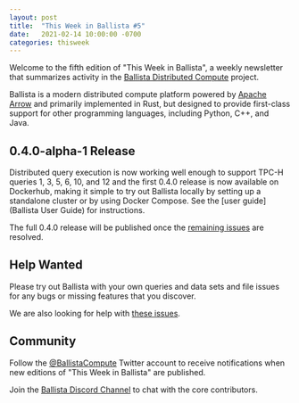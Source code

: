 ```yaml
---
layout: post
title:  "This Week in Ballista #5"
date:   2021-02-14 10:00:00 -0700
categories: thisweek
---
```


Welcome to the fifth edition of "This Week in Ballista", a weekly newsletter that summarizes activity in the 
[Ballista Distributed Compute](https://github.com/ballista-compute/ballista) project.

Ballista is a modern distributed compute platform powered by [Apache Arrow](https://arrow.apache.org/) and primarily 
implemented in Rust, but designed to provide first-class support for other programming languages, including Python, 
C++, and Java.

## 0.4.0-alpha-1 Release

Distributed query execution is now working well enough to support TPC-H queries 1, 3, 5, 6, 10, and 12 and the
first 0.4.0 release is now available on Dockerhub, making it simple to try out Ballista locally by setting up a 
standalone cluster or by using Docker Compose. See the [user guide](Ballista User Guide) for instructions.

The full 0.4.0 release will be published once the 
[remaining issues](https://github.com/ballista-compute/ballista/milestone/7) are resolved. 

## Help Wanted

Please try out Ballista with your own queries and data sets and file issues for any bugs or missing features that you
discover.

We are also looking for help with 
[these issues](https://github.com/ballista-compute/ballista/issues?q=is%3Aopen+label%3A%22help+wanted%22+label%3Arust).

## Community

Follow the [@BallistaCompute](https://twitter.com/BallistaCompute) Twitter account to receive notifications when new
editions of "This Week in Ballista" are published.

Join the [Ballista Discord Channel](https://discord.gg/95PMxSk) to chat with the core contributors.
